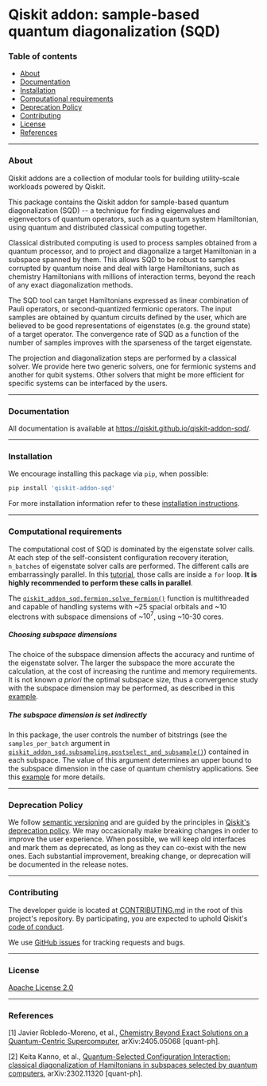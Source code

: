 # Qiskit addon: sample-based quantum diagonalization (SQD)

### Table of contents

* [About](#about)
* [Documentation](#documentation)
* [Installation](#installation)
* [Computational requirements](#computational-requirements)
* [Deprecation Policy](#deprecation-policy)
* [Contributing](#contributing)
* [License](#license)
* [References](#references)

----------------------------------------------------------------------------------------------------

### About

Qiskit addons are a collection of modular tools for building utility-scale workloads powered by Qiskit.

This package contains the Qiskit addon for sample-based quantum diagonalization (SQD) -- a technique for finding eigenvalues and eigenvectors of quantum operators, such as a quantum system Hamiltonian, using quantum and distributed classical computing together.

Classical distributed computing is used to process samples obtained from a quantum processor, and to project and diagonalize a target Hamiltonian in a subspace spanned by them. This allows SQD to be robust to samples corrupted by quantum noise and deal with large Hamiltonians, such as chemistry Hamiltonians with millions of interaction terms, beyond the reach of any exact diagonalization methods.  

The SQD tool can target Hamiltonians expressed as linear combination of Pauli operators, or second-quantized fermionic operators. The input samples are obtained by quantum circuits defined by the user, which are believed to be good representations of eigenstates (e.g. the ground state) of a target operator. The convergence rate of SQD as a function of the number of samples improves with the sparseness of the target eigenstate. 

The projection and diagonalization steps are performed by a classical solver. We provide here two generic solvers, one for fermionic systems and another for qubit systems. Other solvers that might be more efficient for specific systems can be interfaced by the users.

----------------------------------------------------------------------------------------------------

### Documentation

All documentation is available at https://qiskit.github.io/qiskit-addon-sqd/.

----------------------------------------------------------------------------------------------------

### Installation

We encourage installing this package via `pip`, when possible:

```bash
pip install 'qiskit-addon-sqd'
```

For more installation information refer to these [installation instructions](docs/install.rst).

----------------------------------------------------------------------------------------------------

### Computational requirements

The computational cost of SQD is dominated by the eigenstate solver calls. At each step of the self-consistent configuration recovery iteration, `n_batches` of eigenstate solver calls are performed. The different calls are embarrassingly parallel. In this [tutorial](docs/tutorials/01_getting_started_fermionic.ipynb), those calls are inside a `for` loop. **It is highly recommended to perform these calls in parallel**.

The [`qiskit_addon_sqd.fermion.solve_fermion()`](qiskit_addon_sqd/fermion.py) function is multithreaded and capable of handling systems with ~25 spacial orbitals and ~10 electrons with subspace dimensions of ~$10^7$, using ~10-30 cores.

##### Choosing subspace dimensions

The choice of the subspace dimension affects the accuracy and runtime of the eigenstate solver. The larger the subspace the more accurate the calculation, at the cost of increasing the runtime and memory requirements. It is not known *a priori* the optimal subspace size, thus a convergence study with the subspace dimension may be performed, as described in this [example](docs/how_tos/choose_subspace_dimension.ipynb).

##### The subspace dimension is set indirectly

In this package, the user controls the number of bitstrings (see the `samples_per_batch` argument in [`qiskit_addon_sqd.subsampling.postselect_and_subsample()`](qiskit_addon_sqd/subsampling.py)) contained in each subspace. The value of this argument determines an upper bound to the subspace dimension in the case of quantum chemistry applications. See this [example](docs/how_tos/select_open_closed_shell.ipynb) for more details.

----------------------------------------------------------------------------------------------------

### Deprecation Policy

We follow [semantic versioning](https://semver.org/) and are guided by the principles in
[Qiskit's deprecation policy](https://github.com/Qiskit/qiskit/blob/main/DEPRECATION.md).
We may occasionally make breaking changes in order to improve the user experience.
When possible, we will keep old interfaces and mark them as deprecated, as long as they can co-exist with the
new ones.
Each substantial improvement, breaking change, or deprecation will be documented in the release notes.

----------------------------------------------------------------------------------------------------

### Contributing

The developer guide is located at [CONTRIBUTING.md](https://github.com/Qiskit/qiskit-addon-sqd/blob/main/CONTRIBUTING.md>)
in the root of this project's repository.
By participating, you are expected to uphold Qiskit's [code of conduct](https://github.com/Qiskit/qiskit/blob/main/CODE_OF_CONDUCT.md).

We use [GitHub issues](https://github.com/Qiskit/qiskit-addon-sqd/issues/new/choose) for tracking requests and bugs.

----------------------------------------------------------------------------------------------------

### License

[Apache License 2.0](LICENSE.txt)

----------------------------------------------------------------------------------------------------

### References

[1] Javier Robledo-Moreno, et al., [Chemistry Beyond Exact Solutions on a Quantum-Centric Supercomputer](https://arxiv.org/abs/2405.05068), arXiv:2405.05068 [quant-ph].

[2] Keita Kanno, et al., [Quantum-Selected Configuration Interaction: classical diagonalization of Hamiltonians in subspaces selected by quantum computers](https://arxiv.org/abs/2302.11320), arXiv:2302.11320 [quant-ph].
